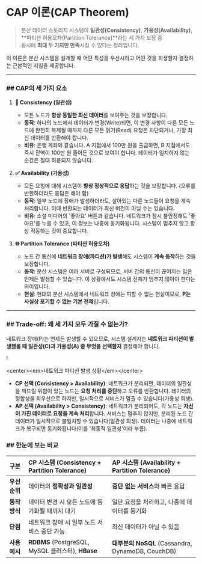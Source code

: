 # CAP 이론(CAP Theorem)
> 분산 데이터 스토리지 시스템이 **일관성(Consistency)**, **가용성(Availability)**, \*\*파티션 허용오차(Partition Tolerance)\*\*라는 세 가지 보장 중  
> 동시에 **최대 두 가지만 만족**시킬 수 있다는 정리입니다.

이 이론은 분산 시스템을 설계할 때 어떤 특성을 우선시하고 어떤 것을 희생할지 결정하는 근본적인 지침을 제공합니다.

-----

### \#\# CAP의 세 가지 요소

1.  **🔗 Consistency (일관성)**

      * 모든 노드가 **항상 동일한 최신 데이터**를 보여주는 것을 보장합니다.
      * **동작**: 하나의 노드에서 데이터가 변경(Write)되면, 이 변경 사항이 다른 모든 노드에 완전히 복제될 때까지 다른 모든 읽기(Read) 요청은 차단되거나, 가장 최신 데이터를 반환해야 합니다.
      * **비유**: 은행 계좌와 같습니다. A 지점에서 100만 원을 출금하면, B 지점에서도 즉시 잔액이 100만 원 줄어든 것으로 보여야 합니다. 데이터가 일치하지 않는 순간은 절대 허용되지 않습니다.

2.  **✅ Availability (가용성)**

      * 모든 요청에 대해 시스템이 **항상 정상적으로 응답**하는 것을 보장합니다. (오류를 반환하더라도 응답은 해야 함)
      * **동작**: 일부 노드에 장애가 발생하더라도, 살아있는 다른 노드들이 요청을 계속 처리합니다. 이때 반환되는 데이터가 최신 버전이 아닐 수는 있습니다.
      * **비유**: 소셜 미디어의 '좋아요' 버튼과 같습니다. 네트워크가 잠시 불안정해도 '좋아요'를 누를 수 있고, 이 정보는 나중에 동기화됩니다. 시스템이 멈추지 않고 항상 작동하는 것이 중요합니다.

3.  **🌐 Partition Tolerance (파티션 허용오차)**

      * 노드 간 통신에 **네트워크 장애(파티션)가 발생**해도 시스템이 **계속 동작**하는 것을 보장합니다.
      * **동작**: 분산 시스템은 여러 서버로 구성되므로, 서버 간의 통신이 끊어지는 일은 언제든 발생할 수 있습니다. 이 상황에서도 시스템 전체가 멈추지 않아야 한다는 의미입니다.
      * **현실**: 현대의 분산 시스템에서 네트워크 장애는 피할 수 없는 현실이므로, **P는 사실상 포기할 수 없는 기본 전제**입니다.

-----

### \#\# Trade-off: 왜 세 가지 모두 가질 수 없는가?

네트워크 장애(P)는 언제든 발생할 수 있으므로, 시스템 설계자는 **네트워크 파티션이 발생했을 때 일관성(C)과 가용성(A) 중 무엇을 선택할지** 결정해야 합니다.

\!

\<center\>\<em\>네트워크 파티션 발생 상황\</em\>\</center\>

  * **CP 선택 (Consistency \> Availability)**: 네트워크가 분리되면, 데이터의 일관성을 깨뜨릴 위험이 있는 노드는 **요청 처리를 중단**하고 오류를 반환합니다. 데이터의 정합성을 최우선으로 하지만, 일시적으로 서비스가 멈출 수 있습니다(가용성 희생).
  * **AP 선택 (Availability \> Consistency)**: 네트워크가 분리되어도, 각 노드는 **자신이 가진 데이터로 요청을 계속 처리**합니다. 서비스는 멈추지 않지만, 분리된 노드 간 데이터가 일시적으로 불일치할 수 있습니다(일관성 희생). 데이터는 나중에 네트워크가 복구되면 동기화됩니다(이를 '최종적 일관성'이라 부름).

### \#\# 한눈에 보는 비교

| 구분 | CP 시스템 (Consistency + Partition Tolerance) | AP 시스템 (Availability + Partition Tolerance) |
| :--- | :--- | :--- |
| **우선순위**| 데이터의 **정확성과 일관성** | **중단 없는 서비스**와 빠른 응답 |
| **동작 방식**| 데이터 변경 시 모든 노드에 동기화될 때까지 대기 | 일단 요청을 처리하고, 나중에 데이터를 동기화 |
| **단점** | 네트워크 장애 시 일부 노드 서비스 중단 가능 | 최신 데이터가 아닐 수 있음 |
| **사용 예시**| **RDBMS** (PostgreSQL, MySQL 클러스터), **HBase** | **대부분의 NoSQL** (Cassandra, DynamoDB, CouchDB) |
